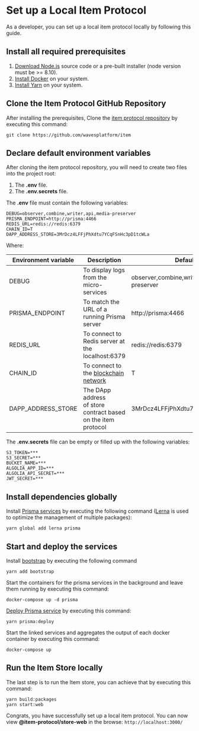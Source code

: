 # Set up a Local Item Protocol

As a developer, you can set up a local item protocol locally by following this guide.

## Install all required prerequisites

1.  [Download Node.js](https://nodejs.org/en/download/)  source code or a pre-built installer (node version must be >= 8.10).
2.  [Install Docker](https://docs.docker.com/v17.09/engine/installation/) on your system.
3.  [Install Yarn](https://yarnpkg.com/lang/en/docs/install/#mac-stable) on your system.

## Clone the Item Protocol GitHub Repository
After installing the prerequisites, Clone the  [item protocol repository](https://github.com/wavesplatform/item)  by executing this command:

```
git clone https://github.com/wavesplatform/item
```

## Declare default environment variables

After cloning the item protocol repository, you will need to create two files into the project root:
1.  The  **.env**  file.
2.  The  **.env.secrets**  file.

The **.env**  file must contain the following variables:

```
DEBUG=observer,combine,writer,api,media-preserver
PRISMA_ENDPOINT=http://prisma:4466
REDIS_URL=redis://redis:6379
CHAIN_ID=T
DAPP_ADDRESS_STORE=3MrDcz4LFFjPhXdtu7YCqFSnHc3pD1tcWLa
```

Where:

| Environment variable | Description | Default value |
| -- | -- | -- |
| DEBUG | To display logs from the micro-services | observer,combine,writer,api,media-preserver |
| PRISMA_ENDPOINT | To match the URL of a running Prisma server | http://prisma:4466 |
| REDIS_URL | To connect to Redis server at the localhost:6379 | redis://redis:6379 |
| CHAIN_ID | To connect to the [blockchain network](https://confluence.wavesplatform.com/display/MAIN/Blockchain+Network) | T |
| DAPP_ADDRESS_STORE | The DApp address of store contract based on the item protocol | 3MrDcz4LFFjPhXdtu7YCqFSnHc3pD1tcWLa |

The  **.env.secrets**  file can be empty or filled up with the following variables:

```
S3_TOKEN=***
S3_SECRET=***
BUCKET_NAME=***
ALGOLIA_APP_ID=***
ALGOLIA_API_SECRET=***
JWT_SECRET=***
```

## Install dependencies globally

Install [Prisma services](https://www.prisma.io/docs/1.1/tutorials/prisma-basics/getting-started-ouzia3ahqu#installing-the-prisma-cli)  by executing the following command ([Lerna](https://lerna.js.org/)  is used to optimize the management of multiple packages):

```
yarn global add lerna prisma
```

## Start and deploy the services
Install  [bootstrap](https://getbootstrap.com/docs/4.2/getting-started/download/#yarn) by executing the following command

```
yarn add bootstrap
```

Start the containers for the prisma services in the background and leave them running by executing this command:

```
docker-compose up -d prisma
```

[Deploy Prisma service](https://www.prisma.io/docs/prisma-cli-and-configuration/cli-command-reference/prisma-deploy-xcv9/#$-prisma-deploy) by executing this command:

```
yarn prisma:deploy
```

Start the linked services and aggregates the output of each docker container by executing this command:

```
docker-compose up
```

## Run the Item Store locally

The last step is to run the Item store, you can achieve that by executing this command:

```
yarn build:packages
yarn start:web
```

Congrats, you have successfully set up a local item protocol. You can now view **@item-protocol/store-web** in the browse: `http://localhost:3000/`